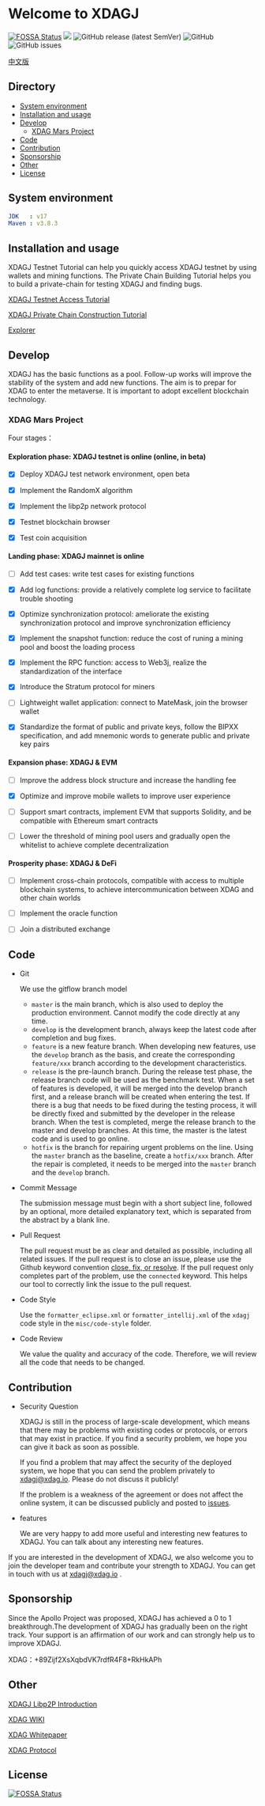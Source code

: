 # Welcome to XDAGJ

[![FOSSA Status](https://app.fossa.com/api/projects/git%2Bgithub.com%2FXDagger%2Fxdagj.svg?type=shield)](https://app.fossa.com/projects/git%2Bgithub.com%2FXDagger%2Fxdagj?ref=badge_shield) ![](https://github.com/XDagger/xdagj/actions/workflows/maven.yml/badge.svg) ![GitHub release (latest SemVer)](https://img.shields.io/github/v/release/XDagger/xdagj) ![GitHub](https://img.shields.io/github/license/XDagger/xdagj) ![GitHub issues](https://img.shields.io/github/issues/XDagger/xdagj)

[中文版](./docs/README_zh.md)


## Directory
  - [System environment](#system-environment)
  - [Installation and usage](#installation-and-usage)
  - [Develop](#develop)
    - [XDAG Mars Project](#XDAG-Mars-Project)
  - [Code](#code)
  - [Contribution](#contribution)
  - [Sponsorship](#sponsorship)
  - [Other](#other)
  - [License](#license)

## System environment
```yaml
JDK   : v17
Maven : v3.8.3
```
## Installation and usage

XDAGJ Testnet Tutorial can help you quickly access XDAGJ testnet by using wallets and mining functions.
The Private Chain Building Tutorial helps you to build a private-chain for testing XDAGJ and finding bugs.

[XDAGJ Testnet Access Tutorial](./docs/XDAGJ_TestNet_Access_Tutorial_eng.md)

[XDAGJ Private Chain Construction Tutorial](./docs/XDAGJ_Private_Chain_Tutorial_eng.md)

[Explorer](http://146.56.240.230/)

## Develop

XDAGJ has the basic functions as a pool. Follow-up works will improve the stability of the system and add new functions. The aim is to prepar for XDAG to enter the metaverse. It is important to adopt excellent blockchain technology.

### XDAG Mars Project

Four stages：

#### Exploration phase: XDAGJ testnet is online (online, in beta)

- [x] Deploy XDAGJ test network environment, open beta

- [x] Implement the RandomX algorithm

- [x] Implement the libp2p network protocol

- [x] Testnet blockchain browser

- [x] Test coin acquisition


#### Landing phase: XDAGJ mainnet is online

- [ ] Add test cases: write test cases for existing functions

- [x] Add log functions: provide a relatively complete log service to facilitate trouble shooting

- [x] Optimize synchronization protocol: ameliorate the existing synchronization protocol and improve synchronization efficiency

- [x] Implement the snapshot function: reduce the cost of runing a mining pool and boost the loading process

- [x] Implement the RPC function: access to Web3j, realize the standardization of the interface

- [x] Introduce the Stratum protocol for miners

- [ ] Lightweight wallet application: connect to MateMask, join the browser wallet

- [x] Standardize the format of public and private keys, follow the BIPXX specification, and add mnemonic words to generate public and private key pairs

#### Expansion phase: XDAGJ & EVM 

- [ ] Improve the address block structure and increase the handling fee

- [x] Optimize and improve mobile wallets to improve user experience

- [ ] Support smart contracts, implement EVM that supports Solidity, and be compatible with Ethereum smart contracts

- [ ] Lower the threshold of mining pool users and gradually open the whitelist to achieve complete decentralization

#### Prosperity phase: XDAGJ & DeFi

- [ ] Implement cross-chain protocols, compatible with access to multiple blockchain systems, to achieve intercommunication between XDAG and other chain worlds

- [ ] Implement the oracle function

- [ ] Join a distributed exchange


## Code

- Git

  We use the gitflow branch model

  - `master` is the main branch, which is also used to deploy the production environment. Cannot modify the code directly at any time.
  - `develop` is the development branch, always keep the latest code after completion and bug fixes.
  - `feature` is a new feature branch. When developing new features, use the `develop` branch as the basis, and create the corresponding `feature/xxx` branch according to the development characteristics.
  - `release` is the pre-launch branch. During the release test phase, the release branch code will be used as the benchmark test. When a set of features is developed, it will be merged into the develop branch first, and a release branch will be created when entering the test. If there is a bug that needs to be fixed during the testing process, it will be directly fixed and submitted by the developer in the release branch. When the test is completed, merge the release branch to the master and develop branches. At this time, the master is the latest code and is used to go online.
  - `hotfix` is the branch for repairing urgent problems on the line. Using the `master` branch as the baseline, create a `hotfix/xxx` branch. After the repair is completed, it needs to be merged into the `master` branch and the `develop` branch.

- Commit Message

  The submission message must begin with a short subject line, followed by an optional, more detailed explanatory text, which is separated from the abstract by a blank line.

- Pull Request

  The pull request must be as clear and detailed as possible, including all related issues. If the pull request is to close an issue, please use the Github keyword convention [close, fix, or resolve](https://help.github.com/articles/closing-issues-via-commit-messages/). If the pull request only completes part of the problem, use the `connected` keyword. This helps our tool to correctly link the issue to the pull request.

- Code Style

  Use the `formatter_eclipse.xml` or `formatter_intellij.xml` of the `xdagj` code style in the `misc/code-style` folder.

- Code Review

  We value the quality and accuracy of the code. Therefore, we will review all the code that needs to be changed.

## Contribution

- Security Question

  XDAGJ is still in the process of large-scale development, which means that there may be problems with existing codes or protocols, or errors that may exist in practice. If you find a security problem, we hope you can give it back as soon as possible.

  If you find a problem that may affect the security of the deployed system, we hope that you can send the problem privately to xdagj@xdag.io. Please do not discuss it publicly!

  If the problem is a weakness of the agreement or does not affect the online system, it can be discussed publicly and posted to [issues](https://github.com/XDagger/xdagj.git).

- features

  We are very happy to add more useful and interesting new features to XDAGJ. You can talk about any interesting new features.

If you are interested in the development of XDAGJ, we also welcome you to join the developer team and contribute your strength to XDAGJ. You can get in touch with us at xdagj@xdag.io .

## Sponsorship

Since the Apollo Project was proposed, XDAGJ has achieved a 0 to 1 breakthrough.The development of XDAGJ has gradually been on the right track. Your support is an affirmation of our work and can strongly help us to improve XDAGJ.

XDAG：+89Zijf2XsXqbdVK7rdfR4F8+RkHkAPh

## Other

[XDAGJ Libp2P Introduction](./docs/XDAGJ_Networking_Specification.md)

[XDAG WIKI](https://github.com/XDagger/xdag/wiki)

[XDAG Whitepaper](https://github.com/XDagger/xdag/blob/master/WhitePaper.md)

[XDAG Protocol](https://github.com/XDagger/xdag/blob/master/Protocol.md)



## License

[![FOSSA Status](https://app.fossa.com/api/projects/git%2Bgithub.com%2FXDagger%2Fxdagj.svg?type=large)](https://app.fossa.com/projects/git%2Bgithub.com%2FXDagger%2Fxdagj?ref=badge_large)

